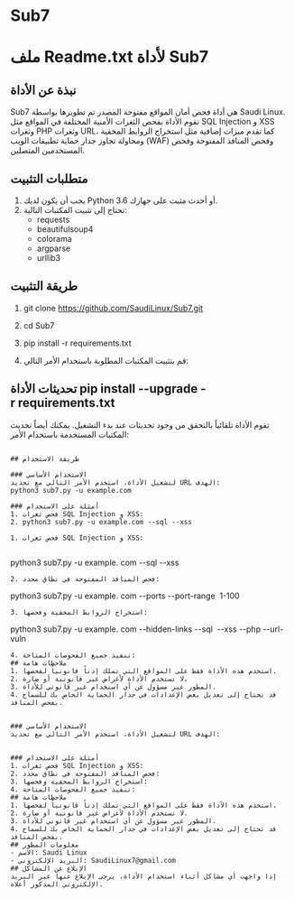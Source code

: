 # Sub7
# ملف Readme.txt لأداة Sub7
## نبذة عن الأداة
Sub7 هي أداة فحص أمان المواقع مفتوحة المصدر تم تطويرها بواسطة Saudi Linux. تقوم الأداة بفحص الثغرات الأمنية المختلفة في المواقع مثل SQL Injection و XSS وثغرات PHP وثغرات URL، كما تقدم ميزات إضافية مثل استخراج الروابط المخفية ومحاولة تجاوز جدار حماية تطبيقات الويب (WAF) وفحص المنافذ المفتوحة وفحص المستخدمين المتصلين.

## متطلبات التثبيت
1. يجب أن يكون لديك Python 3.6 أو أحدث مثبت على جهازك.
2. تحتاج إلى تثبيت المكتبات التالية:
   - requests
   - beautifulsoup4
   - colorama
   - argparse
   - urllib3
## طريقة التثبيت
1. git clone https://github.com/SaudiLinux/Sub7.git
2. cd Sub7
3. pip install -r requirements.txt

5. قم بتثبيت المكتبات المطلوبة باستخدام الأمر التالي:
   
## تحديثات الأداة                                                                                                                    pip install --upgrade -r requirements.txt
تقوم الأداة تلقائياً بالتحقق من وجود تحديثات عند بدء التشغيل. يمكنك أيضاً تحديث المكتبات المستخدمة باستخدام الأمر:

```

## طريقة الاستخدام

### الاستخدام الأساسي
لتشغيل الأداة، استخدم الأمر التالي مع تحديد URL الهدف:
python3 sub7.py -u example.com

### أمثلة على الاستخدام
1. فحص ثغرات SQL Injection و XSS:
2. python3 sub7.py -u example.com --sql --xss

1. فحص ثغرات SQL Injection و XSS:
   
   ```
   python3 sub7.py -u example.
   com --sql --xss
   ```
2. فحص المنافذ المفتوحة في نطاق محدد:
   
   ```
   python3 sub7.py -u example.
   com --ports --port-range 
   1-100
   ```
3. استخراج الروابط المخفية وفحصها:
   
   ```
   python3 sub7.py -u example.
   com --hidden-links --sql 
   --xss --php --url-vuln
   ```
4. تنفيذ جميع الفحوصات المتاحة:
## ملاحظات هامة
1. استخدم هذه الأداة فقط على المواقع التي تملك إذناً قانونياً لفحصها.
2. لا تستخدم الأداة لأغراض غير قانونية أو ضارة.
3. المطور غير مسؤول عن أي استخدام غير قانوني للأداة.
4. قد تحتاج إلى تعديل بعض الإعدادات في جدار الحماية الخاص بك للسماح بفحص المنافذ.


### الاستخدام الأساسي
لتشغيل الأداة، استخدم الأمر التالي مع تحديد URL الهدف:


### أمثلة على الاستخدام
1. فحص ثغرات SQL Injection و XSS:
2. فحص المنافذ المفتوحة في نطاق محدد:
3. استخراج الروابط المخفية وفحصها:
4. تنفيذ جميع الفحوصات المتاحة:
## ملاحظات هامة
1. استخدم هذه الأداة فقط على المواقع التي تملك إذناً قانونياً لفحصها.
2. لا تستخدم الأداة لأغراض غير قانونية أو ضارة.
3. المطور غير مسؤول عن أي استخدام غير قانوني للأداة.
4. قد تحتاج إلى تعديل بعض الإعدادات في جدار الحماية الخاص بك للسماح بفحص المنافذ.
## معلومات المطور
- الاسم: Saudi Linux
- البريد الإلكتروني: SaudiLinux7@gmail.com
## الإبلاغ عن المشاكل
إذا واجهت أي مشاكل أثناء استخدام الأداة، يرجى الإبلاغ عنها عبر البريد الإلكتروني المذكور أعلاه.

